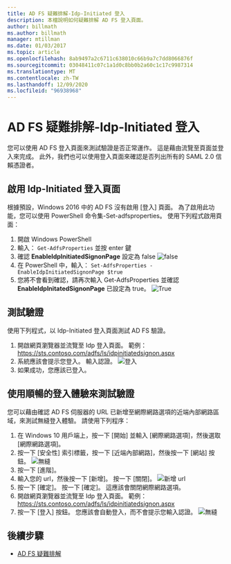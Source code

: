 ```yaml
---
title: AD FS 疑難排解-Idp-Initiated 登入
description: 本檔說明如何疑難排解 AD FS 登入頁面。
author: billmath
ms.author: billmath
manager: mtillman
ms.date: 01/03/2017
ms.topic: article
ms.openlocfilehash: 8ab9497a2c6711c638010c66b9a7c7dd8066876f
ms.sourcegitcommit: 03048411c07c1a1d0c8bb0b2a60c1c17c9987314
ms.translationtype: MT
ms.contentlocale: zh-TW
ms.lasthandoff: 12/09/2020
ms.locfileid: "96938968"
---
```

# <a name="ad-fs-troubleshooting---idp-initiated-sign-on"></a>AD FS 疑難排解-Idp-Initiated 登入
您可以使用 AD FS 登入頁面來測試驗證是否正常運作。  這是藉由流覽至頁面並登入來完成。  此外，我們也可以使用登入頁面來確認是否列出所有的 SAML 2.0 信賴憑證者。

## <a name="enable-the-idp-initiated-sign-on-page"></a>啟用 Idp-Initiated 登入頁面
根據預設，Windows 2016 中的 AD FS 沒有啟用 [登入] 頁面。  為了啟用此功能，您可以使用 PowerShell 命令集-Set-adfsproperties。  使用下列程式啟用頁面：

1.  開啟 Windows PowerShell
2.  輸入：  `Get-AdfsProperties` 並按 enter 鍵
3.  確認 **EnableIdpInitiatedSignonPage** 設定為 false ![ false](media/ad-fs-tshoot-initiatedsignon/idp2.png)
4.  在 PowerShell 中，輸入：  `Set-AdfsProperties -EnableIdpInitiatedSignonPage $true`
5.  您將不會看到確認，請再次輸入 Get-AdfsProperties 並確認 **EnableIdpInitatedSignonPage** 已設定為 true。
![True](media/ad-fs-tshoot-initiatedsignon/idp4.png)

## <a name="test-authentication"></a>測試驗證
使用下列程式，以 Idp-Initiated 登入頁面測試 AD FS 驗證。

1.  開啟網頁瀏覽器並流覽至 Idp 登入頁面。  範例：https://sts.contoso.com/adfs/ls/idpinitiatedsignon.aspx
2.  系統應該會提示您登入。  輸入認證。
![登入](media/ad-fs-tshoot-initiatedsignon/idp5.png)
3.  如果成功，您應該已登入。


## <a name="test-authentication-using-a-seamless-logon-experience"></a>使用順暢的登入體驗來測試驗證
您可以藉由確認 AD FS 伺服器的 URL 已新增至網際網路選項的近端內部網路區域，來測試無縫登入體驗。  請使用下列程序：

1.  在 Windows 10 用戶端上，按一下 [開始] 並輸入 [網際網路選項]，然後選取 [網際網路選項]。
2.   按一下 [安全性] 索引標籤，按一下 [近端內部網路]，然後按一下 [網站] 按鈕。
![無縫](media/ad-fs-tshoot-initiatedsignon/idp8.png)
1.  按一下 [進階]。
2.  輸入您的 url，然後按一下 [新增]。  按一下 [關閉]。
![新增 url](media/ad-fs-tshoot-initiatedsignon/idp9.png)
1.  按一下 [確定]。  按一下 [確定]。  這應該會關閉網際網路選項。
2.  開啟網頁瀏覽器並流覽至 Idp 登入頁面。  範例：https://sts.contoso.com/adfs/ls/idpinitiatedsignon.aspx
3.  按一下 [登入] 按鈕。  您應該會自動登入，而不會提示您輸入認證。
![無縫](media/ad-fs-tshoot-initiatedsignon/idp6.png)

## <a name="next-steps"></a>後續步驟

- [AD FS 疑難排解](ad-fs-tshoot-overview.md)
